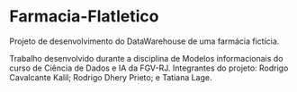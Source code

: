 # Farmacia-Flatletico
Projeto de desenvolvimento do DataWarehouse de uma farmácia fictícia.

Trabalho desenvolvido durante a disciplina de Modelos informacionais do curso de Ciência de Dados e IA da FGV-RJ.
Integrantes do projeto:
  Rodrigo Cavalcante Kalil;
  Rodrigo Dhery Prieto; e
  Tatiana Lage.

